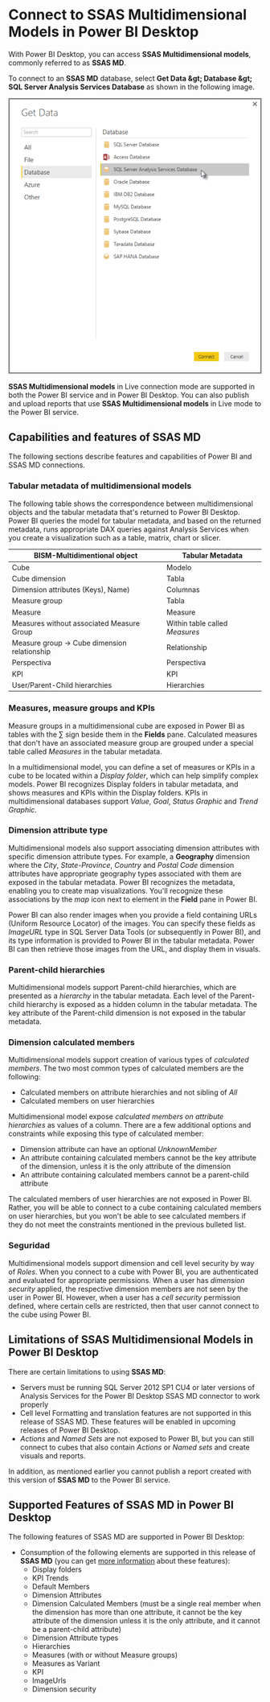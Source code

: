<properties
   pageTitle="Analysis Services Multidimensional data in Power BI Desktop"
   description="Analysis Services Multidimensional data in Power BI Desktop"
   services="powerbi"
   documentationCenter=""
   authors="davidiseminger"
   manager="mblythe"
   backup=""
   editor=""
   tags=""
   qualityFocus="no"
   qualityDate=""/>

<tags
   ms.service="powerbi"
   ms.devlang="NA"
   ms.topic="article"
   ms.tgt_pltfrm="NA"
   ms.workload="powerbi"
   ms.date="10/12/2016"
   ms.author="davidi"/>

# Connect to SSAS Multidimensional Models in Power BI Desktop  

With Power BI Desktop, you can access <bpt id="p1">**</bpt>SSAS Multidimensional models<ept id="p1">**</ept>, commonly referred to as <bpt id="p2">**</bpt>SSAS MD<ept id="p2">**</ept>.

To connect to an <bpt id="p1">**</bpt>SSAS MD<ept id="p1">**</ept> database, select <bpt id="p2">**</bpt>Get Data <ph id="ph1">&amp;gt;</ph> Database <ph id="ph2">&amp;gt;</ph> SQL Server Analysis Services Database<ept id="p2">**</ept> as shown in the following image.

![](media/powerbi-desktop-ssas-multidimensional/ssas-multidimensional-2.png)

<bpt id="p1">**</bpt>SSAS Multidimensional models<ept id="p1">**</ept> in Live connection mode are supported in both the Power BI service and in Power BI Desktop. You can also publish and upload reports that use <bpt id="p1">**</bpt>SSAS Multidimensional models<ept id="p1">**</ept> in Live mode to the Power BI service.

## Capabilities and features of SSAS MD
The following sections describe features and capabilities of Power BI and SSAS MD connections.

### Tabular metadata of multidimensional models
The following table shows the correspondence between multidimensional objects and the tabular metadata that's returned to Power BI Desktop. Power BI queries the model for tabular metadata, and based on the returned metadata, runs appropriate DAX queries against Analysis Services when you create a visualization such as a table, matrix, chart or slicer.

|BISM-Multidimentional object |Tabular Metadata|
|---|---|
|Cube|Modelo |
|Cube dimension | Tabla |
|Dimension attributes (Keys), Name) | Columnas  |
|Measure group | Tabla|
|Measure | Measure |
|Measures without associated Measure Group | Within table called <bpt id="p1">*</bpt>Measures<ept id="p1">*</ept>|
|Measure group -&gt; Cube dimension relationship | Relationship |
|Perspectiva | Perspectiva|
|KPI | KPI |
|User/Parent-Child hierarchies | Hierarchies |

### Measures, measure groups and KPIs
Measure groups in a multidimensional cube are exposed in Power BI as tables with the ∑ sign beside them in the <bpt id="p1">**</bpt>Fields<ept id="p1">**</ept> pane. Calculated measures that don't have an associated measure group are grouped under a special table called <bpt id="p1">*</bpt>Measures<ept id="p1">*</ept> in the tabular metadata.

In a multidimensional model, you can define a set of measures or KPIs in a cube to be located within a <bpt id="p1">*</bpt>Display folder<ept id="p1">*</ept>, which can help simplify complex models. Power BI recognizes Display folders in tabular metadata, and shows measures and KPIs within the Display folders. KPIs in multidimensional databases support <bpt id="p1">*</bpt>Value<ept id="p1">*</ept>, <bpt id="p2">*</bpt>Goal<ept id="p2">*</ept>, <bpt id="p3">*</bpt>Status Graphic<ept id="p3">*</ept> and <bpt id="p4">*</bpt>Trend Graphic<ept id="p4">*</ept>.

### Dimension attribute type
Multidimensional models also support associating dimension attributes with specific dimension attribute types. For example, a <bpt id="p1">**</bpt>Geography<ept id="p1">**</ept> dimension where the <bpt id="p2">*</bpt>City<ept id="p2">*</ept>, <bpt id="p3">*</bpt>State-Province<ept id="p3">*</ept>, <bpt id="p4">*</bpt>Country<ept id="p4">*</ept> and <bpt id="p5">*</bpt>Postal Code<ept id="p5">*</ept> dimension attributes have appropriate geography types associated with them are exposed in the tabular metadata. Power BI recognizes the metadata, enabling you to create map visualizations. You'll recognize these associations by the <bpt id="p1">*</bpt>map<ept id="p1">*</ept> icon next to element in the <bpt id="p2">**</bpt>Field<ept id="p2">**</ept> pane in Power BI.

Power BI can also render images when you provide a field containing URLs (Uniform Resource Locator) of the images. You can specify these fields as <bpt id="p1">*</bpt>ImageURL<ept id="p1">*</ept> type in SQL Server Data Tools (or subsequently in Power BI), and its type information is provided to Power BI in the tabular metadata. Power BI can then retrieve those images from the URL, and display them in visuals.

### Parent-child hierarchies
Multidimensional models support Parent-child hierarchies, which are presented as a <bpt id="p1">*</bpt>hierarchy<ept id="p1">*</ept> in the tabular metadata. Each level of the Parent-child hierarchy is exposed as a hidden column in the tabular metadata. The key attribute of the Parent-child dimension is not exposed in the tabular metadata.

### Dimension calculated members
Multidimensional models support creation of various types of <bpt id="p1">*</bpt>calculated members<ept id="p1">*</ept>. The two most common types of calculated members are the following:

-   Calculated members on attribute hierarchies and not sibling of <bpt id="p1">*</bpt>All<ept id="p1">*</ept>
-   Calculated members on user hierarchies

Multidimensional model expose <bpt id="p1">*</bpt>calculated members on attribute hierarchies<ept id="p1">*</ept> as values of a column. There are a few additional options and constraints while exposing this type of calculated member:
-   Dimension attribute can have an optional <bpt id="p1">*</bpt>UnknownMember<ept id="p1">*</ept>
-   An attribute containing calculated members cannot be the key attribute of the dimension, unless it is the only attribute of the dimension
-   An attribute containing calculated members cannot be a parent-child attribute

The calculated members of user hierarchies are not exposed in Power BI. Rather, you will be able to connect to a cube containing calculated members on user hierarchies, but you won't be able to see calculated members if they do not meet the constraints mentioned in the previous bulleted list.

### Seguridad
Multidimensional models support dimension and cell level security by way of <bpt id="p1">*</bpt>Roles<ept id="p1">*</ept>. When you connect to a cube with Power BI, you are authenticated and evaluated for appropriate permissions. When a user has <bpt id="p1">*</bpt>dimension security<ept id="p1">*</ept> applied, the respective dimension members are not seen by the user in Power BI. However, when a user has a <bpt id="p1">*</bpt>cell security<ept id="p1">*</ept> permission defined, where certain cells are restricted, then that user cannot connect to the cube using Power BI.

## Limitations of SSAS Multidimensional Models in Power BI Desktop
There are certain limitations to using <bpt id="p1">**</bpt>SSAS MD<ept id="p1">**</ept>:

-   Servers must be running SQL Server 2012 SP1 CU4 or later versions of Analysis Services for the Power BI Desktop SSAS MD connector to work properly
-   Cell level Formatting and translation features are not supported in this release of SSAS MD. These features will be enabled in upcoming releases of Power BI Desktop.
-   <bpt id="p1">*</bpt>Actions<ept id="p1">*</ept> and <bpt id="p2">*</bpt>Named Sets<ept id="p2">*</ept> are not exposed to Power BI, but you can still connect to cubes that also contain <bpt id="p3">*</bpt>Actions<ept id="p3">*</ept> or <bpt id="p4">*</bpt>Named sets<ept id="p4">*</ept> and create visuals and reports.

In addition, as mentioned earlier you cannot publish a report created with this version of <bpt id="p1">**</bpt>SSAS MD<ept id="p1">**</ept> to the Power BI service.

## Supported Features of SSAS MD in Power BI Desktop
The following features of SSAS MD are supported in Power BI Desktop:

-   Consumption of the following elements are supported in this release of <bpt id="p1">**</bpt>SSAS MD<ept id="p1">**</ept> (you can get <bpt id="p2">[</bpt>more information<ept id="p2">](https://msdn.microsoft.com/library/jj969574.aspx)</ept> about these features):
    - Display folders
    - KPI Trends
    - Default Members
    - Dimension Attributes
    - Dimension Calculated Members (must be a single real member when the dimension has more than one attribute, it cannot be the key attribute of the dimension unless it is the only attribute, and it cannot be a parent-child attribute)
    - Dimension Attribute types
    - Hierarchies
    - Measures (with or without Measure groups)
    - Measures as Variant
    - KPI
    - ImageUrls
    - Dimension security
